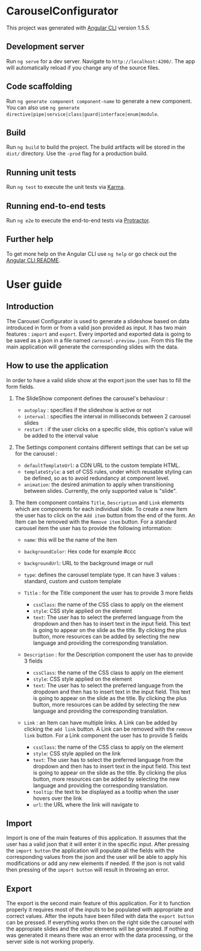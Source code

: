 # CarouselConfigurator

This project was generated with [Angular CLI](https://github.com/angular/angular-cli) version 1.5.5.

## Development server

Run `ng serve` for a dev server. Navigate to `http://localhost:4200/`. The app will automatically reload if you change any of the source files.

## Code scaffolding

Run `ng generate component component-name` to generate a new component. You can also use `ng generate directive|pipe|service|class|guard|interface|enum|module`.

## Build

Run `ng build` to build the project. The build artifacts will be stored in the `dist/` directory. Use the `-prod` flag for a production build.

## Running unit tests

Run `ng test` to execute the unit tests via [Karma](https://karma-runner.github.io).

## Running end-to-end tests

Run `ng e2e` to execute the end-to-end tests via [Protractor](http://www.protractortest.org/).

## Further help

To get more help on the Angular CLI use `ng help` or go check out the [Angular CLI README](https://github.com/angular/angular-cli/blob/master/README.md).

# User guide

## Introduction 

The Carousel Configurator is used to generate a slideshow based on data introduced in form or from a valid json provided as input. It has two main features : `import` and `export`. Every imported and exported data is going to be saved as a json in a file named `carousel-preview.json`. From this file the main application will generate the corresponding slides with the data.

## How to use the application
In order to have a valid slide show at the export json the user has to fill the form fields.

1. The SlideShow component defines the carousel's behaviour : 
    * `autoplay` : specifies if the slideshow is active or not
    * `interval` : specifies the interval in milliseconds between 2 carousel slides 
    * `restart` : if the user clicks on a specific slide, this option's value will be added to the interval value

2. The Settings component contains different settings that can be set up for the carousel : 
    * `defaultTemplateUrl`: a CDN URL to the custom template HTML.
    * `templateStyle`: a set of CSS rules, under which reusable styling can be defined, so as to avoid redundancy at component level.
    * `animation`: the desired animation to apply when transitioning between slides. Currently, the only supported value is "slide".
    
3. The Item component contains `Title`, `Description` and `Link` elements which are components for each individual slide. To create a new Item the user has to click on the `Add item` button from the end of the form. An Item can be removed with the `Remove item` button. 
For a standard carousel item the user has to provide the following information:
    * `name`:  this will be the name of the item
    * `backgroundColor`: Hex code for example #ccc
    * `backgroundUrl`: URL to the background image or null
    * `type`: defines the carousel template type. It can have 3 values : standard, custom and custom template
    

   * `Title` : for the Title component the user has to provide 3 more fields
      * `cssClass`: the name of the CSS class to apply on the element
      * `style`: CSS style applied on the element
      * `text`: The user has to select the preferred language from the dropdown and then has to insert text in the input field. This text is going to appear on the slide as the title. By clicking the plus button, more resources can be added by selecting the new language and providing the corresponding translation. 

	* `Description` : for the Description component the user has to provide 3 fields
	  * `cssClass`: the name of the CSS class to apply on the element
      * `style`: CSS style applied on the element
      * `text`: The user has to select the preferred language from the dropdown and then has to insert text in the input field. This text is going to appear on the slide as the title. By clicking the plus button, more resources can be added by selecting the new language and providing the corresponding translation. 

	* `Link` : an Item can have multiple links. A Link can be added by clicking the `add link` button. A Link can be removed with the `remove link` button. For a Link component the user has to provide 5 fields
		* `cssClass`: the name of the CSS class to apply on the element
		* `style`: CSS style applied on the link
		* `text`: The user has to select the preferred language from the dropdown and then has to insert text in the input field. This text is going to appear on the slide as the title. By clicking the plus button, more resources can be added by selecting the new language and providing the corresponding translation. 
		* `tooltip`: the text to be displayed as a tooltip when the user hovers over the link
		* `url`: the URL where the link will navigate to

## Import 
Import is one of the main features of this application. It assumes that the user has a valid json that it will enter it in the specific input. After pressing the `import button` the application will populate all the fields with the corresponding values from the json and the user will be able to apply his modifications or add any new elements if needed. If the json is not valid then pressing of the `import button` will result in throwing an error. 
## Export
The export is the second main feature of this application. For it to function properly it requires most of the inputs to be populated with appropriate and correct values. After the inputs have been filled with data the `export button` can be pressed. If everything works then on the right side the carousel with the appropiate slides and the other elements will be generated. If nothing was generated it means there was an error with the data processing, or the server side is not working properly. 
